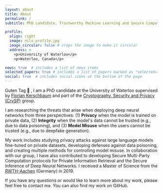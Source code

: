 ```yaml
---
layout: about
title: About
permalink: /
subtitle: PhD candidate, Trustworthy Machine Learning and Secure Computation

profile:
  align: right
  image: nils-profile.jpg
  image_circular: false # crops the image to make it circular
  address: >
    <p>University of Waterloo</p>
    <p>Waterloo, Canada</p>

news: true  # includes a list of news items
selected_papers: true # includes a list of papers marked as "selected={true}"
social: true  # includes social icons at the bottom of the page
---
```


Guten Tag :wave: ,
I am a PhD candidate at the University of Waterloo supervised by <a href="https://cs.uwaterloo.ca/~fkerschb/">Florian Kerschbaum</a>
and part of the <a href="https://crysp.uwaterloo.ca">Cryptography, Security and Privacy (CrySP)</a> group.

I am researching the threats that arise when deploying deep neural networks from three perspectives: (1) **Privacy**
when the model is trained on private data, (2) **Integrity** when the model's data cannot be trusted 
(e.g., due to data poisoning), and (3) **Model Misuse** when the users cannot be trusted (e.g., due to deepfake generation).

My work includes studying privacy attacks against large language models fine-tuned on private datasets, developing defenses against data poisoning, and creating multiple methods for controlling model misuse. In collaboration with our group, I have also contributed to developing Secure Multi-Party Computation protocols for Private Information Retrieval and the Secure Inference of Deep Neural Networks.
I received a Master of Science from the <a href="https://www.rwth-aachen.de/go/id/a/?lidx=1">RWTH-Aachen</a> (Germany) in 2019.

If you have any questions or would like to learn more about my work, please feel free to contact me. You can also find my work on GitHub.
